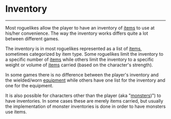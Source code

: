 # Inventory

---

Most roguelikes allow the player to have an inventory of [items](items.md) to use at his/her convenience. The way the inventory works differs quite a lot between different games.

The inventory is in most roguelikes represented as a list of [items](items.md), sometimes categorized by item type. Some roguelikes limit the inventory to a specific number of [items](items.md) while others limit the inventory to a specific weight or volume of [items](items.md) carried (based on the character's strength).

In some games there is no difference between the player's inventory and the wielded/worn [equipment](equipment.md) while others have one list for the inventory and one for the equipment.

It is also possible for characters other than the player (aka "[monsters](monster.md))") to have inventories. In some cases these are merely items carried, but usually the implementation of monster inventories is done in order to have monsters use items.
